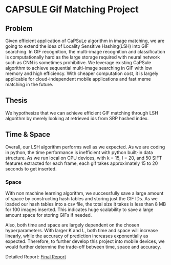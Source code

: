 # CAPSULE Gif Matching Project

## Problem

Given efficient application of CaPSuLe algorithm in image matching, we are going to extend the idea of Locality Sensitive Hashing(LSH) into GIF searching. In GIF recognition, the multi-image recognition and classification is computationally hard as the large storage required with neural network such as CNN is sometimes prohibitive.
 We leverage existing CaPSule algorithm to achieve sequential multi-image searching in GIF with low memory and high efficiency. With cheaper computation cost, it is largely applicable for cloud-independent mobile applications and fast meme matching in the future.
 
 
## Thesis

We hypothesize that we can achieve efficient GIF matching through LSH algorithm by merely looking at retrieved ids from SRP hashed index.

## Time & Space
Overall, our LSH algorithm performs well as we expected.
As we are coding in python, the time performance is inefficient with python built-in data structure. As we run local on CPU devices, with k = 15, l = 20, and 50 SIFT features extracted for each frame, each gif takes approximately 15 to 20 seconds to get inserted. 

### Space
With non machine learning algorithm, we successfully save a large amount of space by constructing hash tables and storing just the GIF IDs. 
As we loaded our hash tables into a csv file, the total size it takes is less than 8 MB for 100 images inserted. This indicates huge scalability to save a large amount space for storing GIFs if needed. 

Also, both time and space are largely dependent on the chosen hyperparameters. With larger K and L, both time and space will increase linearly, while the accuracy of prediction increases exponentially as expected. Therefore, to further develop this project into mobile devices, we would further determine the trade-off between time, space and accuracy.

Detailed Report: [Final Report](https://github.com/user/repo/blob/branch/other_file.md)
